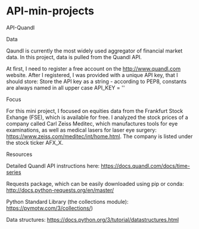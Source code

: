 # API-min-projects

API-Quandl

Data


Qaundl is currently the most widely used aggregator of financial market data. In this project, data is pulled from the Quandl API.

At first, I need to register a free account on the http://www.quandl.com website.
After I registered, I was provided with a unique API key, that I should store: Store the API key as a string - according to PEP8, constants are always named in all upper case API_KEY = ''




Focus


For this mini project, I focused on equities data from the Frankfurt Stock Exhange (FSE), which is available for free. I analyzed the stock prices of a company called Carl Zeiss Meditec, which manufactures tools for eye examinations, as well as medical lasers for laser eye surgery: https://www.zeiss.com/meditec/int/home.html. The company is listed under the stock ticker AFX_X.


Resources

Detailed Quandl API instructions here: https://docs.quandl.com/docs/time-series

Requests package, which can be easily downloaded using pip or conda: http://docs.python-requests.org/en/master/

Python Standard Library (the collections module): https://pymotw.com/3/collections/)

Data structures: https://docs.python.org/3/tutorial/datastructures.html
